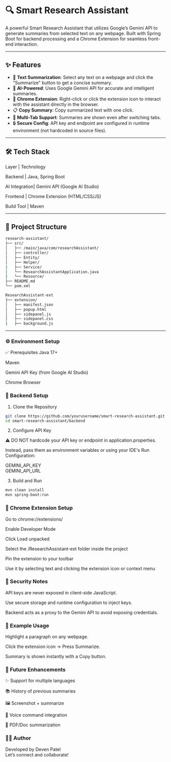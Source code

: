 # 🔍 Smart Research Assistant

A powerful Smart Research Assistant that utilizes Google’s Gemini API to generate summaries from selected text on any webpage. Built with Spring Boot for backend processing and a Chrome Extension for seamless front-end interaction.

---

## ✨ Features

- 🚀 **Text Summarization**: Select any text on a webpage and click the "Summarize" button to get a concise summary.
- 🧠 **AI-Powered**: Uses Google Gemini API for accurate and intelligent summaries.
- 🧩 **Chrome Extension**: Right-click or click the extension icon to interact with the assistant directly in the browser.
- 📋 **Copy Summary**: Copy summarized text with one click.
- 🔀 **Multi-Tab Support**: Summaries are shown even after switching tabs.
- 🔒 **Secure Config**: API key and endpoint are configured in runtime environment (not hardcoded in source files).

---

## 🛠️ Tech Stack

Layer         | Technology

Backend       | Java, Spring Boot

AI Integration| Gemini API (Google AI Studio)

Frontend      | Chrome Extension (HTML/CSS/JS)

Build Tool    | Maven

---

## 📁 Project Structure

```bash
research-assistant/
├── src/
│   ├── /main/java/com/researchAssistant/
│   ├── controller/
│   ├── Entity/
│   ├── Helper/
|   ├── Service/
│   └── ResearchAssistantApplication.java
|   └── Resource/
├── README.md
└── pom.xml

ResearchAssistant-ext
├── extension/
│   ├── manifest.json
│   ├── popup.html
│   ├── sidepanel.js
│   ├── sidepanel.css
|   ├── background.js

```
---

### ⚙️ Environment Setup

✅ Prerequisites
Java 17+

Maven

Gemini API Key (from Google AI Studio)

Chrome Browser

### 🚀 Backend Setup


1. Clone the Repository
```bash
git clone https://github.com/yourusername/smart-research-assistant.git
cd smart-research-assistant/backend
```
2. Configure API Key

⚠️ DO NOT hardcode your API key or endpoint in application.properties.

Instead, pass them as environment variables or using your IDE's Run Configuration:

GEMINI_API_KEY \
GEMINI_API_URL

3. Build and Run
```bash
mvn clean install
mvn spring-boot:run
```
### 🧩 Chrome Extension Setup
Go to chrome://extensions/

Enable Developer Mode

Click Load unpacked

Select the /ResearchAssistant-ext folder inside the project

Pin the extension to your toolbar

Use it by selecting text and clicking the extension icon or context menu

### 🔐 Security Notes
API keys are never exposed in client-side JavaScript.

Use secure storage and runtime configuration to inject keys.

Backend acts as a proxy to the Gemini API to avoid exposing credentials.

### 📌 Example Usage
Highlight a paragraph on any webpage.

Click the extension icon → Press Summarize.

Summary is shown instantly with a Copy button.

### 🧱 Future Enhancements
✨ Support for multiple languages

📚 History of previous summaries

🖼️ Screenshot + summarize

💬 Voice command integration

🧾 PDF/Doc summarization

### 🙋‍♂️ Author
Developed by Deven Patel \
Let’s connect and collaborate!